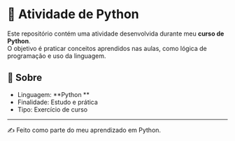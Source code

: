 # 🐍 Atividade de Python

Este repositório contém uma atividade desenvolvida durante meu **curso de Python**.  
O objetivo é praticar conceitos aprendidos nas aulas, como lógica de programação e uso da linguagem.

## 📌 Sobre
- Linguagem: **Python **
- Finalidade: Estudo e prática
- Tipo: Exercício de curso

---
✍️ Feito como parte do meu aprendizado em Python.
